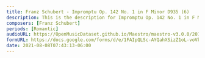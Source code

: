 ```yaml
---
title: Franz Schubert - Impromptu Op. 142 No. 1 in F Minor D935 (6)
description: This is the description for Impromptu Op. 142 No. 1 in F Minor D935 by Franz Schubert
composers: [Franz Schubert]
periods: [Romantic]
audioURL: https://OpenMusicDataset.github.io/Maestro/maestro-v3.0.0/2011/MIDI-Unprocessed_03_R2_2011_MID--AUDIO_R2-D1_07_Track07_wav.midi
formURL: https://docs.google.com/forms/d/e/1FAIpQLSc-AYQahXSizZ1oL-voVkNop58b1nCZ9XUrJf_7RYEzREImNA/viewform
date: 2021-08-08T07:43:13-06:00
---
```

